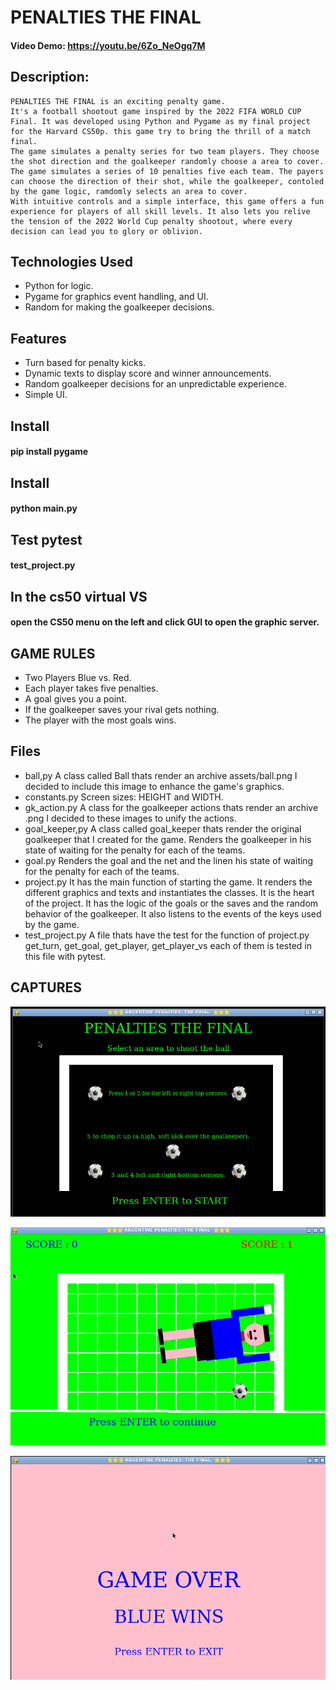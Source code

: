 # PENALTIES THE FINAL
 #### Video Demo:  <https://youtu.be/6Zo_NeOgq7M>


 ## Description:


    PENALTIES THE FINAL is an exciting penalty game.
    It's a football shootout game inspired by the 2022 FIFA WORLD CUP Final. It was developed using Python and Pygame as my final project for the Harvard CS50p. this game try to bring the thrill of a match final.
    The game simulates a penalty series for two team players. They choose the shot direction and the goalkeeper randomly choose a area to cover.
    The game simulates a series of 10 penalties five each team. The payers can choose the direction of their shot, while the goalkeeper, contoled by the game logic, ramdomly selects an area to cover.
    With intuitive controls and a simple interface, this game offers a fun experience for players of all skill levels. It also lets you relive the tension of the 2022 World Cup penalty shootout, where every decision can lead you to glory or oblivion.

 ##  Technologies Used
   * Python for logic.
   * Pygame for graphics event handling, and UI.
   * Random for making the goalkeeper decisions.

 ##  Features
   * Turn based for penalty kicks.
   * Dynamic texts to display score and winner announcements.
   * Random goalkeeper decisions for an unpredictable experience.
   * Simple UI.

##  Install
####    pip install pygame

   ##  Install
####    python main.py
   ##  Test pytest
####    test_project.py

   ##  In the cs50 virtual VS
####   open the CS50 menu on the left and click GUI to open the graphic server.


##  GAME RULES

   * Two Players Blue vs. Red.
   * Each player takes five penalties.
   * A goal gives you a point.
   * If the goalkeeper saves your rival gets nothing.
   * The player with the most goals wins.


##  Files

   * ball,py
     A class called Ball thats render an archive assets/ball.png  I decided to include this image to enhance the game's graphics.
   * constants.py
     Screen sizes: HEIGHT and WIDTH.
   * gk_action.py
     A class for the goalkeeper actions thats render an archive .png  I decided to these images to unify the actions.
   * goal_keeper,py
     A class called goal_keeper thats render the original goalkeeper that I created for the game. Renders the goalkeeper in his state of waiting for the penalty for each of the teams.
   * goal.py
     Renders the goal and the net and the linen his state of waiting for the penalty for each of the teams.
   * project.py
     It has the main function of starting the game. It renders the different graphics and texts and instantiates the classes.
     It is the heart of the project.
     It has the logic of the goals or the saves and the random behavior of the goalkeeper. It also listens to the events of the keys used by the game.
   * test_project.py
     A file thats have the test for the function of project.py get_turn, get_goal, get_player, get_player_vs each of them is tested in this file with pytest.



   ##  CAPTURES



![alt text](assets/start.png)



![alt text](assets/game.png)



![alt text](assets/end.png)
